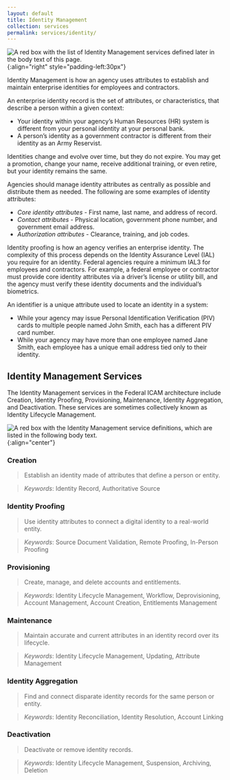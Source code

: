 ```yaml
---
layout: default
title: Identity Management
collection: services
permalink: services/identity/
---
```

![A red box with the list of Identity Management services defined later in the body text of this page.]({{site.baseurl}}/img/services/IdentityManagementServices.png){:align="right" style="padding-left:30px"}

Identity Management is how an agency uses attributes to establish and maintain enterprise identities for employees and contractors.

An enterprise identity record is the set of attributes, or characteristics, that describe a person within a given context:

- Your identity within your agency’s Human Resources (HR) system is different from your personal identity at your personal bank.
- A person’s identity as a government contractor is different from their identity as an Army Reservist.

Identities change and evolve over time, but they do not expire. You may get a promotion, change your name, receive additional training, or even retire, but your identity remains the same.

Agencies should manage identity attributes as centrally as possible and distribute them as needed. The following are some examples of identity attributes:

- *Core identity attributes* - First name, last name, and address of record.
- *Contact attributes* - Physical location, government phone number, and government email address.
- *Authorization attributes* - Clearance, training, and job codes.

Identity proofing is how an agency verifies an enterprise identity. The complexity of this process depends on the Identity Assurance Level (IAL) you require for an identity. Federal agencies require a minimum IAL3 for employees and contractors. For example, a federal employee or contractor must provide core identity attributes via a driver’s license or utility bill, and the agency must verify these identity documents and the individual’s biometrics.

An identifier is a unique attribute used to locate an identity in a system:

- While your agency may issue Personal Identification Verification (PIV) cards to multiple people named John Smith, each has a different PIV card number.
- While your agency may have more than one employee named Jane Smith, each employee has a unique email address tied only to their identity.

## Identity Management Services

The Identity Management services in the Federal ICAM architecture include Creation, Identity Proofing, Provisioning, Maintenance, Identity Aggregation, and Deactivation. These services are sometimes collectively known as Identity Lifecycle Management.

![A red box with the Identity Management service definitions, which are listed in the following body text.]({{site.baseurl}}/img/services/IdentityManagementServiceDefinitions.png){:align="center"}

### Creation

> Establish an identity made of attributes that define a person or entity.  

> *Keywords*: Identity Record, Authoritative Source

### Identity Proofing

> Use identity attributes to connect a digital identity to a real-world entity.

> *Keywords*: Source Document Validation, Remote Proofing, In-Person Proofing

### Provisioning

> Create, manage, and delete accounts and entitlements. 

> *Keywords*: Identity Lifecycle Management, Workflow, Deprovisioning, Account Management, Account Creation, Entitlements Management

### Maintenance

> Maintain accurate and current attributes in an identity record over its lifecycle.  

> *Keywords*: Identity Lifecycle Management, Updating, Attribute Management

### Identity Aggregation

> Find and connect disparate identity records for the same person or entity.  

> *Keywords*: Identity Reconciliation, Identity Resolution, Account Linking

### Deactivation

> Deactivate or remove identity records.  

> *Keywords*: Identity Lifecycle Management, Suspension, Archiving, Deletion
